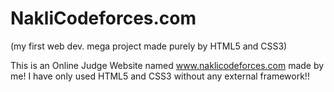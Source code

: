 # NakliCodeforces.com 
(my first web dev. mega project made purely by HTML5 and CSS3)

This is an Online Judge Website named www.naklicodeforces.com made by me!
I have only used HTML5 and CSS3 without any external framework!!
